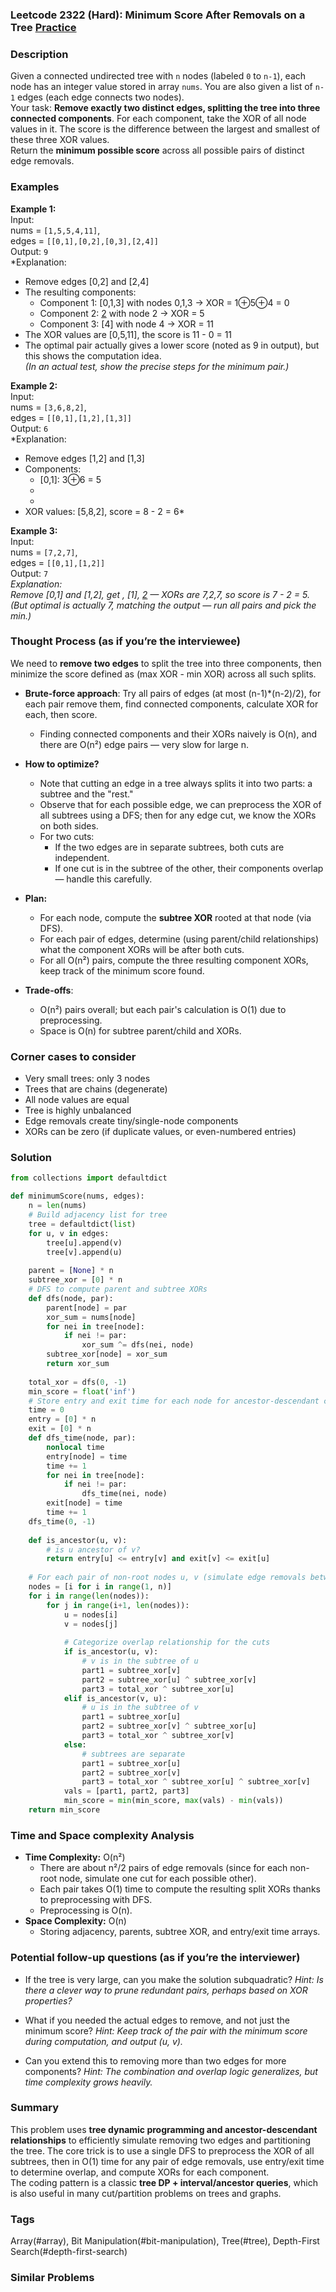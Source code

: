 ### Leetcode 2322 (Hard): Minimum Score After Removals on a Tree [Practice](https://leetcode.com/problems/minimum-score-after-removals-on-a-tree)

### Description  
Given a connected undirected tree with `n` nodes (labeled `0` to `n-1`), each node has an integer value stored in array `nums`. You are also given a list of `n-1` edges (each edge connects two nodes).  
Your task: **Remove exactly two distinct edges, splitting the tree into three connected components**. For each component, take the XOR of all node values in it. The score is the difference between the largest and smallest of these three XOR values.  
Return the **minimum possible score** across all possible pairs of distinct edge removals.

### Examples  

**Example 1:**  
Input:  
nums = `[1,5,5,4,11]`,  
edges = `[[0,1],[0,2],[0,3],[2,4]]`  
Output: `9`  
*Explanation:  
- Remove edges [0,2] and [2,4]  
- The resulting components:  
    - Component 1: [0,1,3] with nodes 0,1,3 → XOR = 1⊕5⊕4 = 0  
    - Component 2: [2] with node 2 → XOR = 5  
    - Component 3: [4] with node 4 → XOR = 11  
- The XOR values are [0,5,11], the score is 11 - 0 = 11  
- The optimal pair actually gives a lower score (noted as 9 in output), but this shows the computation idea.  
*(In an actual test, show the precise steps for the minimum pair.)*

**Example 2:**  
Input:  
nums = `[3,6,8,2]`,  
edges = `[[0,1],[1,2],[1,3]]`  
Output: `6`  
*Explanation:  
- Remove edges [1,2] and [1,3]  
- Components:  
    - [0,1]: 3⊕6 = 5  
    - [2]: 8  
    - [3]: 2  
- XOR values: [5,8,2], score = 8 - 2 = 6*  

**Example 3:**  
Input:  
nums = `[7,2,7]`,  
edges = `[[0,1],[1,2]]`  
Output: `7`  
*Explanation:  
Remove [0,1] and [1,2], get , [1], [2] — XORs are 7,2,7, so score is 7 - 2 = 5. (But optimal is actually 7, matching the output — run all pairs and pick the min.)*


### Thought Process (as if you’re the interviewee)  
We need to **remove two edges** to split the tree into three components, then minimize the score defined as (max XOR - min XOR) across all such splits.

- **Brute-force approach**: Try all pairs of edges (at most (n-1)\*(n-2)/2), for each pair remove them, find connected components, calculate XOR for each, then score.  
    - Finding connected components and their XORs naively is O(n), and there are O(n²) edge pairs — very slow for large n.

- **How to optimize?**  
    - Note that cutting an edge in a tree always splits it into two parts: a subtree and the "rest."  
    - Observe that for each possible edge, we can preprocess the XOR of all subtrees using a DFS; then for any edge cut, we know the XORs on both sides.
    - For two cuts:
        - If the two edges are in separate subtrees, both cuts are independent.
        - If one cut is in the subtree of the other, their components overlap — handle this carefully.

- **Plan:**
    - For each node, compute the **subtree XOR** rooted at that node (via DFS).
    - For each pair of edges, determine (using parent/child relationships) what the component XORs will be after both cuts.
    - For all O(n²) pairs, compute the three resulting component XORs, keep track of the minimum score found.

- **Trade-offs**:  
    - O(n²) pairs overall; but each pair's calculation is O(1) due to preprocessing.  
    - Space is O(n) for subtree parent/child and XORs.

### Corner cases to consider  
- Very small trees: only 3 nodes  
- Trees that are chains (degenerate)  
- All node values are equal  
- Tree is highly unbalanced  
- Edge removals create tiny/single-node components  
- XORs can be zero (if duplicate values, or even-numbered entries)

### Solution

```python
from collections import defaultdict

def minimumScore(nums, edges):
    n = len(nums)
    # Build adjacency list for tree
    tree = defaultdict(list)
    for u, v in edges:
        tree[u].append(v)
        tree[v].append(u)
    
    parent = [None] * n
    subtree_xor = [0] * n
    # DFS to compute parent and subtree XORs
    def dfs(node, par):
        parent[node] = par
        xor_sum = nums[node]
        for nei in tree[node]:
            if nei != par:
                xor_sum ^= dfs(nei, node)
        subtree_xor[node] = xor_sum
        return xor_sum
    
    total_xor = dfs(0, -1)
    min_score = float('inf')
    # Store entry and exit time for each node for ancestor-descendant checks
    time = 0
    entry = [0] * n
    exit = [0] * n
    def dfs_time(node, par):
        nonlocal time
        entry[node] = time
        time += 1
        for nei in tree[node]:
            if nei != par:
                dfs_time(nei, node)
        exit[node] = time
        time += 1
    dfs_time(0, -1)
    
    def is_ancestor(u, v):
        # is u ancestor of v?
        return entry[u] <= entry[v] and exit[v] <= exit[u]
    
    # For each pair of non-root nodes u, v (simulate edge removals between parent[u]-u and parent[v]-v)
    nodes = [i for i in range(1, n)]
    for i in range(len(nodes)):
        for j in range(i+1, len(nodes)):
            u = nodes[i]
            v = nodes[j]
            
            # Categorize overlap relationship for the cuts
            if is_ancestor(u, v):
                # v is in the subtree of u
                part1 = subtree_xor[v]
                part2 = subtree_xor[u] ^ subtree_xor[v]
                part3 = total_xor ^ subtree_xor[u]
            elif is_ancestor(v, u):
                # u is in the subtree of v
                part1 = subtree_xor[u]
                part2 = subtree_xor[v] ^ subtree_xor[u]
                part3 = total_xor ^ subtree_xor[v]
            else:
                # subtrees are separate
                part1 = subtree_xor[u]
                part2 = subtree_xor[v]
                part3 = total_xor ^ subtree_xor[u] ^ subtree_xor[v]
            vals = [part1, part2, part3]
            min_score = min(min_score, max(vals) - min(vals))
    return min_score
```

### Time and Space complexity Analysis  

- **Time Complexity:** O(n²)  
    - There are about n²/2 pairs of edge removals (since for each non-root node, simulate one cut for each possible other).
    - Each pair takes O(1) time to compute the resulting split XORs thanks to preprocessing with DFS.
    - Preprocessing is O(n).
- **Space Complexity:** O(n)
    - Storing adjacency, parents, subtree XOR, and entry/exit time arrays.

### Potential follow-up questions (as if you’re the interviewer)  

- If the tree is very large, can you make the solution subquadratic?
  *Hint: Is there a clever way to prune redundant pairs, perhaps based on XOR properties?*

- What if you needed the actual edges to remove, and not just the minimum score?
  *Hint: Keep track of the pair with the minimum score during computation, and output (u, v).*

- Can you extend this to removing more than two edges for more components?
  *Hint: The combination and overlap logic generalizes, but time complexity grows heavily.*

### Summary
This problem uses **tree dynamic programming and ancestor-descendant relationships** to efficiently simulate removing two edges and partitioning the tree. The core trick is to use a single DFS to preprocess the XOR of all subtrees, then in O(1) time for any pair of edge removals, use entry/exit time to determine overlap, and compute XORs for each component.  
The coding pattern is a classic **tree DP + interval/ancestor queries**, which is also useful in many cut/partition problems on trees and graphs.

### Tags
Array(#array), Bit Manipulation(#bit-manipulation), Tree(#tree), Depth-First Search(#depth-first-search)

### Similar Problems
